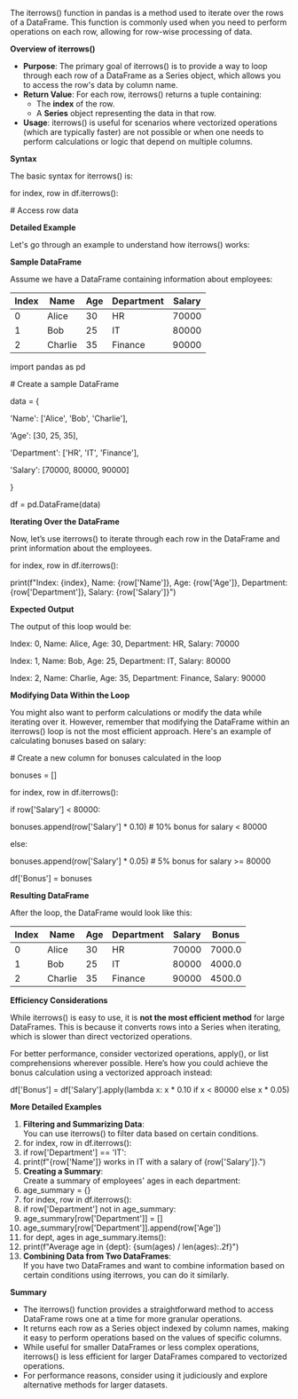 The iterrows() function in pandas is a method used to iterate over the rows of a DataFrame. This function is commonly used when you need to perform operations on each row, allowing for row-wise processing of data.

**Overview of iterrows()**

- **Purpose**: The primary goal of iterrows() is to provide a way to loop through each row of a DataFrame as a Series object, which allows you to access the row's data by column name.
- **Return Value**: For each row, iterrows() returns a tuple containing:
  - The **index** of the row.
  - A **Series** object representing the data in that row.
- **Usage**: iterrows() is useful for scenarios where vectorized operations (which are typically faster) are not possible or when one needs to perform calculations or logic that depend on multiple columns.

**Syntax**

The basic syntax for iterrows() is:

for index, row in df.iterrows():

\# Access row data

**Detailed Example**

Let's go through an example to understand how iterrows() works:

**Sample DataFrame**

Assume we have a DataFrame containing information about employees:

| **Index** | **Name** | **Age** | **Department** | **Salary** |
| --- | --- | --- | --- | --- |
| 0   | Alice | 30  | HR  | 70000 |
| 1   | Bob | 25  | IT  | 80000 |
| 2   | Charlie | 35  | Finance | 90000 |

import pandas as pd

\# Create a sample DataFrame

data = {

'Name': \['Alice', 'Bob', 'Charlie'\],

'Age': \[30, 25, 35\],

'Department': \['HR', 'IT', 'Finance'\],

'Salary': \[70000, 80000, 90000\]

}

df = pd.DataFrame(data)

**Iterating Over the DataFrame**

Now, let’s use iterrows() to iterate through each row in the DataFrame and print information about the employees.

for index, row in df.iterrows():

print(f"Index: {index}, Name: {row\['Name'\]}, Age: {row\['Age'\]}, Department: {row\['Department'\]}, Salary: {row\['Salary'\]}")

**Expected Output**

The output of this loop would be:

Index: 0, Name: Alice, Age: 30, Department: HR, Salary: 70000

Index: 1, Name: Bob, Age: 25, Department: IT, Salary: 80000

Index: 2, Name: Charlie, Age: 35, Department: Finance, Salary: 90000

**Modifying Data Within the Loop**

You might also want to perform calculations or modify the data while iterating over it. However, remember that modifying the DataFrame within an iterrows() loop is not the most efficient approach. Here's an example of calculating bonuses based on salary:

\# Create a new column for bonuses calculated in the loop

bonuses = \[\]

for index, row in df.iterrows():

if row\['Salary'\] < 80000:

bonuses.append(row\['Salary'\] \* 0.10) # 10% bonus for salary < 80000

else:

bonuses.append(row\['Salary'\] \* 0.05) # 5% bonus for salary >= 80000

df\['Bonus'\] = bonuses

**Resulting DataFrame**

After the loop, the DataFrame would look like this:

| **Index** | **Name** | **Age** | **Department** | **Salary** | **Bonus** |
| --- | --- | --- | --- | --- | --- |
| 0   | Alice | 30  | HR  | 70000 | 7000.0 |
| 1   | Bob | 25  | IT  | 80000 | 4000.0 |
| 2   | Charlie | 35  | Finance | 90000 | 4500.0 |

**Efficiency Considerations**

While iterrows() is easy to use, it is **not the most efficient method** for large DataFrames. This is because it converts rows into a Series when iterating, which is slower than direct vectorized operations.

For better performance, consider vectorized operations, apply(), or list comprehensions wherever possible. Here’s how you could achieve the bonus calculation using a vectorized approach instead:

df\['Bonus'\] = df\['Salary'\].apply(lambda x: x \* 0.10 if x < 80000 else x \* 0.05)

**More Detailed Examples**

1. **Filtering and Summarizing Data**:  
    You can use iterrows() to filter data based on certain conditions.
2. for index, row in df.iterrows():
3. if row\['Department'\] == 'IT':
4. print(f"{row\['Name'\]} works in IT with a salary of {row\['Salary'\]}.")
5. **Creating a Summary**:  
    Create a summary of employees' ages in each department:
6. age_summary = {}
7. for index, row in df.iterrows():
8. if row\['Department'\] not in age_summary:
9. age_summary\[row\['Department'\]\] = \[\]
10. age_summary\[row\['Department'\]\].append(row\['Age'\])
11. for dept, ages in age_summary.items():
12. print(f"Average age in {dept}: {sum(ages) / len(ages):.2f}")
13. **Combining Data from Two DataFrames**:  
    If you have two DataFrames and want to combine information based on certain conditions using iterrows, you can do it similarly.

**Summary**

- The iterrows() function provides a straightforward method to access DataFrame rows one at a time for more granular operations.
- It returns each row as a Series object indexed by column names, making it easy to perform operations based on the values of specific columns.
- While useful for smaller DataFrames or less complex operations, iterrows() is less efficient for larger DataFrames compared to vectorized operations.
- For performance reasons, consider using it judiciously and explore alternative methods for larger datasets.
